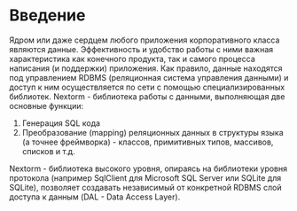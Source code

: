 # Введение

Ядром или даже сердцем любого приложения корпоративного класса являются данные. Эффективность и удобство работы с ними важная характеристика как конечного продукта, так и самого процесса написания (и поддержки) приложения. Как правило, данные находятся под управлением RDBMS (реляционная система управления данными) и доступ к ним осуществляется по сети с помощью специализированных библиотек. Nextorm - библиотека работы с данными, выполняющая две основные функции:

1. Генерация SQL кода
2. Преобразование (mapping) реляционных данных в структуры языка (а точнее фреймворка) - классов, примитивных типов, массивов, списков и т.д.

Nextorm - библиотека высокого уровня, опираясь на библиотеки уровня протокола (например SqlClient для Microsoft SQL Server или SQLite для SQLite), позволяет создавать независимый от конкретной RDBMS слой доступа к данным (DAL - Data Access Layer).
